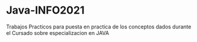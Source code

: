 # Java-INFO2021
Trabajos Practicos para puesta en practica de los  conceptos dados durante el Cursado sobre especializacion en JAVA
